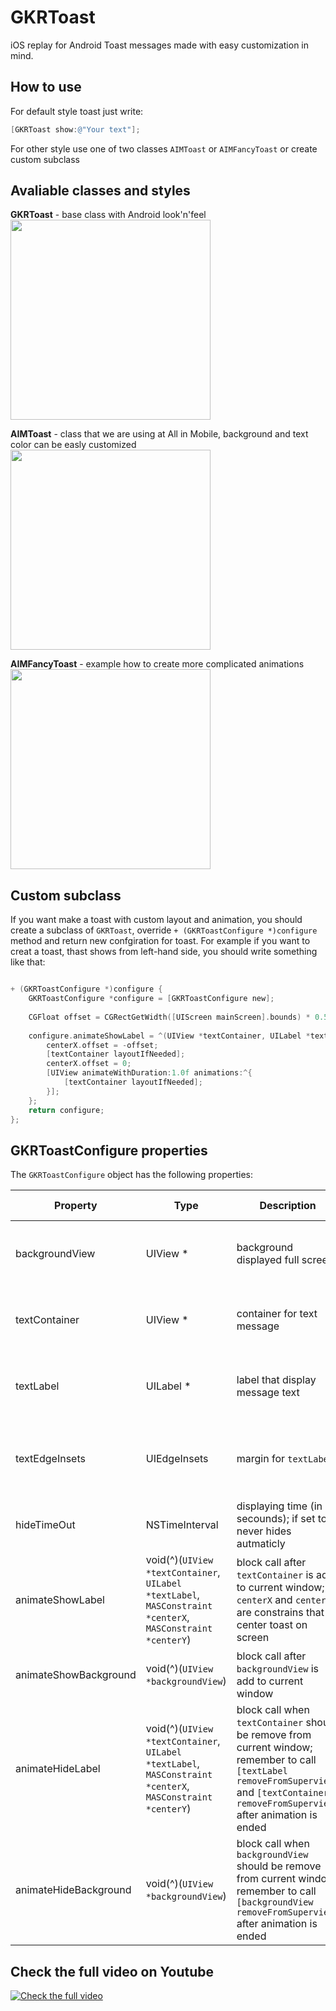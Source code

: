 # GKRToast
iOS replay for Android Toast messages made with easy customization in mind.

## How to use 

For default style toast just write:

```objective-c
[GKRToast show:@"Your text"];
```

For other style use one of two classes `AIMToast` or `AIMFancyToast` or create custom subclass

## Avaliable classes and styles

**GKRToast** - base class with Android look'n'feel
<br>
<img src="https://github.com/AllinMobile/GKRToast/raw/master/Assets/GKRToast.gif" width="320">

**AIMToast** - class that we are using at All in Mobile, background and text color can be easly customized 
<br>
<img src="https://raw.githubusercontent.com/AllinMobile/GKRToast/master/Assets/AIMToast.gif" width="320">

**AIMFancyToast** - example how to create more complicated animations
<br>
<img src="https://raw.githubusercontent.com/AllinMobile/GKRToast/master/Assets/AIMFancyToast.gif" width="320">

## Custom subclass
If you want make a toast with custom layout and animation, you should create a subclass of `GKRToast`, override `+ (GKRToastConfigure *)configure` method and return new confgiration for toast. For example if you want to creat a toast, thast shows from left-hand side, you should write something like that:

```objective-c

+ (GKRToastConfigure *)configure {
    GKRToastConfigure *configure = [GKRToastConfigure new];
    
    CGFloat offset = CGRectGetWidth([UIScreen mainScreen].bounds) * 0.5f + 100;
    
    configure.animateShowLabel = ^(UIView *textContainer, UILabel *textLabel, MASConstraint *centerX, MASConstraint *centerY) {
        centerX.offset = -offset;
        [textContainer layoutIfNeeded];
        centerX.offset = 0;
        [UIView animateWithDuration:1.0f animations:^{
            [textContainer layoutIfNeeded];
        }];
    };
    return configure;
};

```

## GKRToastConfigure properties 
The `GKRToastConfigure` object has the following properties:

Property | Type | Description | Default value
-------- | ---- | ----------- | --------------
backgroundView | UIView * | background displayed full screen | back color with 30% alpha
textContainer | UIView * | container for text message | back color with 80% alpha
textLabel | UILabel * | label that display message text | whte text color, number of line set to 0
textEdgeInsets | UIEdgeInsets | margin for `textLabel` | left, right, top and bottom set to 10 pt
hideTimeOut | NSTimeInterval |displaying time (in secounds); if set to 0, never hides autmaticly | 5s
animateShowLabel | void(^)(`UIView *textContainer`, `UILabel *textLabel`, `MASConstraint *centerX`, `MASConstraint *centerY`) | block call after `textContainer` is add to current window; `centerX` and `centerY` are constrains that center toast on screen | alpha transition from 0 to 1 in 0.5 s
animateShowBackground | void(^)(`UIView *backgroundView`) | block call after `backgroundView` is add to current window | alpha transition from 0 to 1 in 0.5 s
animateHideLabel | void(^)(`UIView *textContainer`, `UILabel *textLabel`, `MASConstraint *centerX`, `MASConstraint *centerY`) | block call when `textContainer` should be remove from current window; remember to call `[textLabel removeFromSuperview]` and `[textContainer removeFromSuperview]` after animation is ended | alpha transition from 1 to 0 in 0.5 s
animateHideBackground | void(^)(`UIView *backgroundView`) | block call when `backgroundView` should be remove from current window; remember to call `[backgroundView removeFromSuperview]` after animation is ended | alpha transition from 1 to 0 in 0.5 s

## Check the full video on Youtube

[![Check the full video](http://img.youtube.com/vi/QUvb8lZWkhg/0.jpg)](https://www.youtube.com/watch?v=QUvb8lZWkhg)
